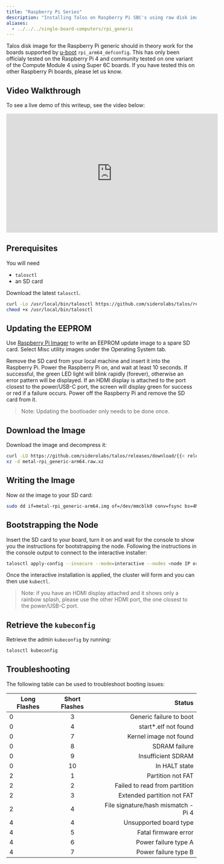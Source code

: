 ```yaml
---
title: "Raspberry Pi Series"
description: "Installing Talos on Raspberry Pi SBC's using raw disk image."
aliases:
  - ../../../single-board-computers/rpi_generic
---
```


Talos disk image for the Raspberry Pi generic should in theory work for the boards supported by [u-boot](https://github.com/u-boot/u-boot/blob/master/doc/board/broadcom/raspberrypi.rst#64-bit) `rpi_arm64_defconfig`.
This has only been officialy tested on the Raspberry Pi 4 and community tested on one variant of the Compute Module 4 using Super 6C boards.
If you have tested this on other Raspberry Pi boards, please let us know.

## Video Walkthrough

To see a live demo of this writeup, see the video below:
<iframe width="560" height="315" src="https://www.youtube.com/embed/aHu1lFir7UU" frameborder="0" allow="accelerometer; autoplay; clipboard-write; encrypted-media; gyroscope; picture-in-picture" allowfullscreen></iframe>

## Prerequisites

You will need

- `talosctl`
- an SD card

Download the latest `talosctl`.

```bash
curl -Lo /usr/local/bin/talosctl https://github.com/siderolabs/talos/releases/download/{{< release >}}/talosctl-$(uname -s | tr "[:upper:]" "[:lower:]")-amd64
chmod +x /usr/local/bin/talosctl
```

## Updating the EEPROM

Use [Raspberry Pi Imager](https://www.raspberrypi.com/software/) to write an EEPROM update image to a spare SD card.
Select Misc utility images under the Operating System tab.

Remove the SD card from your local machine and insert it into the Raspberry Pi.
Power the Raspberry Pi on, and wait at least 10 seconds.
If successful, the green LED light will blink rapidly (forever), otherwise an error pattern will be displayed.
If an HDMI display is attached to the port closest to the power/USB-C port,
the screen will display green for success or red if a failure occurs.
Power off the Raspberry Pi and remove the SD card from it.

> Note: Updating the bootloader only needs to be done once.

## Download the Image

Download the image and decompress it:

```bash
curl -LO https://github.com/siderolabs/talos/releases/download/{{< release >}}/metal-rpi_generic-arm64.raw.xz
xz -d metal-rpi_generic-arm64.raw.xz
```

## Writing the Image

Now `dd` the image to your SD card:

```bash
sudo dd if=metal-rpi_generic-arm64.img of=/dev/mmcblk0 conv=fsync bs=4M
```

## Bootstrapping the Node

Insert the SD card to your board, turn it on and wait for the console to show you the instructions for bootstrapping the node.
Following the instructions in the console output to connect to the interactive installer:

```bash
talosctl apply-config --insecure --mode=interactive --nodes <node IP or DNS name>
```

Once the interactive installation is applied, the cluster will form and you can then use `kubectl`.

> Note: if you have an HDMI display attached and it shows only a rainbow splash,
> please use the other HDMI port, the one closest to the power/USB-C port.

## Retrieve the `kubeconfig`

Retrieve the admin `kubeconfig` by running:

```bash
talosctl kubeconfig
```

## Troubleshooting

The following table can be used to troubleshoot booting issues:

| Long Flashes | Short Flashes |                              Status |
| ------------ | :-----------: | ----------------------------------: |
| 0            |       3       |             Generic failure to boot |
| 0            |       4       |               start\*.elf not found |
| 0            |       7       |              Kernel image not found |
| 0            |       8       |                       SDRAM failure |
| 0            |       9       |                  Insufficient SDRAM |
| 0            |      10       |                       In HALT state |
| 2            |       1       |                   Partition not FAT |
| 2            |       2       |       Failed to read from partition |
| 2            |       3       |          Extended partition not FAT |
| 2            |       4       | File signature/hash mismatch - Pi 4 |
| 4            |       4       |              Unsupported board type |
| 4            |       5       |                Fatal firmware error |
| 4            |       6       |                Power failure type A |
| 4            |       7       |                Power failure type B |
